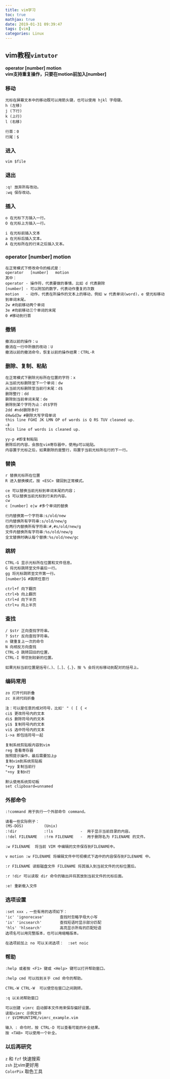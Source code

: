 ```yaml
---
title: vim学习
toc: true
mathjax: true
date: 2019-01-31 09:39:47
tags: [vim]
categories: Linux
---
```

## vim教程`vimtutor`  
**operator [number] motion**<br>
**vim支持重复操作，只要在motion前加入[number]**

### 移动
```
光标在屏幕文本中的移动既可以用箭头键，也可以使用 hjkl 字母键。
h (左移)
j (下行)      
k (上行)     
l (右移)

行首：0
行尾：$
```

### 进入
```
vim $file
```

### 退出
```
:q! 放弃所有改动。
:wq 保存改动。
```

### 插入
```
o 在光标下方插入一行。
O 在光标上方插入一行。

i 在光标前插入文本
a 在光标后插入文本。
A 在光标所在的行末之后插入文本。
```

### operator [number] motion
```
在正常模式下修改命令的格式是：
operator   [number]   motion
其中：
operator - 操作符，代表要做的事情，比如 d 代表删除
[number] - 可以附加的数字，代表动作重复的次数
motion   - 动作，代表在所操作的文本上的移动，例如 w 代表单词(word)，e 使光标移动到单词末尾。 
2w #向前移动两个单词
3e #向前移动三个单词的末尾
0 #移动到行首
```

### 撤销 
```
撤消以前的操作：u
撤消在一行中所做的改动：U
撤消以前的撤消命令，恢复以前的操作结果：CTRL-R
```

### 删除、复制、粘贴
```
在正常模式下删除光标所在位置的字符：x
从当前光标删除至下一个单词：dw
从当前光标删除至当前行末尾：d$
删除整行：dd
删除到当前单词末尾：de 
删除到某个字符为止：dt$字符
2dd #ndd删除多行
d4w&d3w #删除大写字母单词 
this line FGHI JK LMN OP of words is Q RS TUV cleaned up.
—》
this line of words is cleaned up.

yy-p #即复制粘贴
删除后的内容，会放在vim寄存器中，使用p可以粘贴。
内容置于光标之后，如果删除的是整行，将置于当前光标所在行的下一行。
```

### 替换
```
r 替换光标所在位置 
R 进入替换模式，按 <ESC> 键回到正常模式。

ce 可以替换当前光标到单词末尾的内容；
c$ 可以替换当前光标到行末的内容。
cw
c [number] e|w #多个单词的替换

行内替换第一个字符串:s/old/new
行内替换所有字符串:s/old/new/g
在两行内替换所有字符串:#,#s/old/new/g
文件内替换所有字符串:%s/old/new/g
全文替换时确认每个替换:%s/old/new/gc
```

### 跳转
```
CTRL-G 显示光标所在位置和文件信息。
G 将光标跳转至文件最后一行。
gg 将光标跳转至文件第一行。
[number]G #跳转任意行

ctrl+f 向下翻页
ctrl+b 向上翻页
ctrl+d 向下半页
ctrl+u 向上半页
```

### 查找
```
/ $str 正向查找字符串。
? $str 反向查找字符串。
n 键重复上一次的命令
N 向相反方向查找
CTRL-O 跳转回旧的位置，
CTRL-I 带您到较新的位置。

如果光标当前位置是括号(、)、[、]、{、}，按 % 会将光标移动到配对的括号上。
```

### 编码常用
```
zo 打开代码折叠
zc 关闭代码折叠

注：可以是任意的成对符号，比如' " ( [ { <
ci$ 更改符号内的文本
di$ 删除符号内的文本
yi$ 复制符号内的文本
vi$ 选中符号内的文本
i->a 即包括符号一起

复制系统剪贴板内容到vim
reg 查看寄存器
按照提示操作，最后需要加上p
复制vim到系统剪贴板
"+yy 复制当前行
"+ny 复制n行

默认使用系统剪切板
set clipboard=unnamed
```

### 外部命令
```
:!command 用于执行一个外部命令 command。

请看一些实际例子：
(MS-DOS)         (Unix)
:!dir            :!ls            -  用于显示当前目录的内容。
:!del FILENAME   :!rm FILENAME   -  用于删除名为 FILENAME 的文件。

:w FILENAME  将当前 VIM 中编辑的文件保存到FILENAME中。

v motion :w FILENAME 将编辑文件中可视模式下选中的内容保存到FILENAME 中。

:r FILENAME 读取磁盘文件 FILENAME 将其插入到当前文件的光标位置后。

:r !dir 可以读取 dir 命令的输出并将其放到当前文件的光标后面。

:e! 重新载入文件
```

### 选项设置
```
:set xxx ，一些有用的选项如下：
'ic' 'ignorecase'       查找时忽略字母大小写
'is' 'incsearch'        查找短语时显示部分匹配
'hls' 'hlsearch'        高亮显示所有的匹配短语
选项名可以用完整版本，也可以用缩略版本。

在选项前加上 no 可以关闭选项：  :set noic
```

### 帮助
```
:help 或者按 <F1> 键或 <Help> 键可以打开帮助窗口。

:help cmd 可以找到关于 cmd 命令的帮助。

CTRL-W CTRL-W  可以使您在窗口之间跳转。

:q 以关闭帮助窗口

可以创建 vimrc 启动脚本文件用来保存偏好设置。
读取vimrc 示例文件 
:r $VIMRUNTIME/vimrc_example.vim

输入 : 命令时，按 CTRL-D 可以查看可能的补全结果。
按 <TAB> 可以使用一个补全。
```

### 以后再研究

`z` 和 `fzf` 快速搜索<br />`zsh` 比vim更好用   <br />`ColorPix` 取色工具

